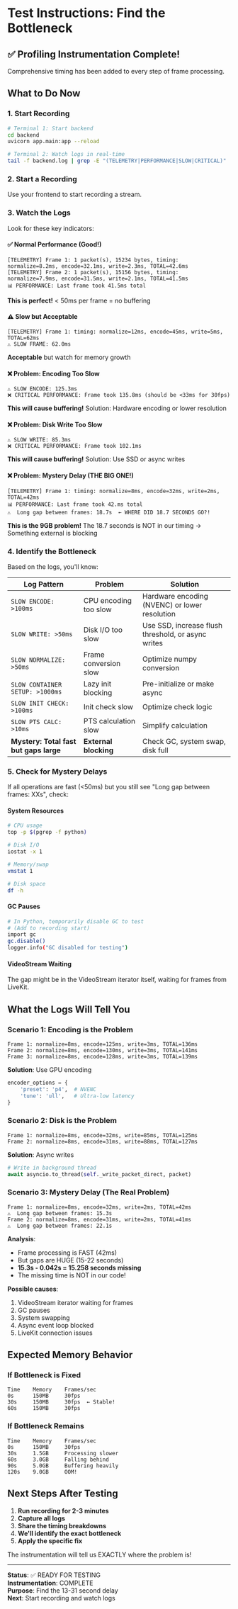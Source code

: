 # Test Instructions: Find the Bottleneck

## ✅ Profiling Instrumentation Complete!

Comprehensive timing has been added to every step of frame processing.

## What to Do Now

### 1. Start Recording

```bash
# Terminal 1: Start backend
cd backend
uvicorn app.main:app --reload

# Terminal 2: Watch logs in real-time
tail -f backend.log | grep -E "(TELEMETRY|PERFORMANCE|SLOW|CRITICAL)"
```

### 2. Start a Recording

Use your frontend to start recording a stream.

### 3. Watch the Logs

Look for these key indicators:

#### ✅ Normal Performance (Good!)
```
[TELEMETRY] Frame 1: 1 packet(s), 15234 bytes, timing: normalize=8.2ms, encode=32.1ms, write=2.3ms, TOTAL=42.6ms
[TELEMETRY] Frame 2: 1 packet(s), 15156 bytes, timing: normalize=7.9ms, encode=31.5ms, write=2.1ms, TOTAL=41.5ms
📊 PERFORMANCE: Last frame took 41.5ms total
```

**This is perfect!** < 50ms per frame = no buffering

#### ⚠️ Slow but Acceptable
```
[TELEMETRY] Frame 1: timing: normalize=12ms, encode=45ms, write=5ms, TOTAL=62ms
⚠️ SLOW FRAME: 62.0ms
```

**Acceptable** but watch for memory growth

#### ❌ Problem: Encoding Too Slow
```
⚠️ SLOW ENCODE: 125.3ms
❌ CRITICAL PERFORMANCE: Frame took 135.8ms (should be <33ms for 30fps)
```

**This will cause buffering!** Solution: Hardware encoding or lower resolution

#### ❌ Problem: Disk Write Too Slow
```
⚠️ SLOW WRITE: 85.3ms
❌ CRITICAL PERFORMANCE: Frame took 102.1ms
```

**This will cause buffering!** Solution: Use SSD or async writes

#### ❌ Problem: Mystery Delay (THE BIG ONE!)
```
[TELEMETRY] Frame 1: timing: normalize=8ms, encode=32ms, write=2ms, TOTAL=42ms
📊 PERFORMANCE: Last frame took 42.ms total
⚠️  Long gap between frames: 18.7s  ← WHERE DID 18.7 SECONDS GO?!
```

**This is the 9GB problem!** The 18.7 seconds is NOT in our timing → Something external is blocking

### 4. Identify the Bottleneck

Based on the logs, you'll know:

| Log Pattern | Problem | Solution |
|-------------|---------|----------|
| `SLOW ENCODE: >100ms` | CPU encoding too slow | Hardware encoding (NVENC) or lower resolution |
| `SLOW WRITE: >50ms` | Disk I/O too slow | Use SSD, increase flush threshold, or async writes |
| `SLOW NORMALIZE: >50ms` | Frame conversion slow | Optimize numpy conversion |
| `SLOW CONTAINER SETUP: >1000ms` | Lazy init blocking | Pre-initialize or make async |
| `SLOW INIT CHECK: >100ms` | Init check slow | Optimize check logic |
| `SLOW PTS CALC: >10ms` | PTS calculation slow | Simplify calculation |
| **Mystery: Total fast but gaps large** | **External blocking** | Check GC, system swap, disk full |

### 5. Check for Mystery Delays

If all operations are fast (<50ms) but you still see "Long gap between frames: XXs", check:

#### System Resources
```bash
# CPU usage
top -p $(pgrep -f python)

# Disk I/O
iostat -x 1

# Memory/swap
vmstat 1

# Disk space
df -h
```

#### GC Pauses
```bash
# In Python, temporarily disable GC to test
# (Add to recording start)
import gc
gc.disable()
logger.info("GC disabled for testing")
```

#### VideoStream Waiting
The gap might be in the VideoStream iterator itself, waiting for frames from LiveKit.

## What the Logs Will Tell You

### Scenario 1: Encoding is the Problem
```
Frame 1: normalize=8ms, encode=125ms, write=3ms, TOTAL=136ms
Frame 2: normalize=8ms, encode=130ms, write=3ms, TOTAL=141ms
Frame 3: normalize=8ms, encode=128ms, write=3ms, TOTAL=139ms
```

**Solution**: Use GPU encoding
```python
encoder_options = {
    'preset': 'p4',  # NVENC
    'tune': 'ull',   # Ultra-low latency
}
```

### Scenario 2: Disk is the Problem
```
Frame 1: normalize=8ms, encode=32ms, write=85ms, TOTAL=125ms
Frame 2: normalize=8ms, encode=31ms, write=88ms, TOTAL=127ms
```

**Solution**: Async writes
```python
# Write in background thread
await asyncio.to_thread(self._write_packet_direct, packet)
```

### Scenario 3: Mystery Delay (The Real Problem)
```
Frame 1: normalize=8ms, encode=32ms, write=2ms, TOTAL=42ms
⚠️  Long gap between frames: 15.3s
Frame 2: normalize=8ms, encode=31ms, write=2ms, TOTAL=41ms
⚠️  Long gap between frames: 22.1s
```

**Analysis**:
- Frame processing is FAST (42ms)
- But gaps are HUGE (15-22 seconds)
- **15.3s - 0.042s = 15.258 seconds missing**
- The missing time is NOT in our code!

**Possible causes**:
1. VideoStream iterator waiting for frames
2. GC pauses
3. System swapping
4. Async event loop blocked
5. LiveKit connection issues

## Expected Memory Behavior

### If Bottleneck is Fixed
```
Time    Memory    Frames/sec
0s      150MB     30fps
30s     150MB     30fps  ← Stable!
60s     150MB     30fps
```

### If Bottleneck Remains
```
Time    Memory    Frames/sec
0s      150MB     30fps
30s     1.5GB     Processing slower
60s     3.0GB     Falling behind
90s     5.0GB     Buffering heavily
120s    9.0GB     OOM!
```

## Next Steps After Testing

1. **Run recording for 2-3 minutes**
2. **Capture all logs**
3. **Share the timing breakdowns**
4. **We'll identify the exact bottleneck**
5. **Apply the specific fix**

The instrumentation will tell us EXACTLY where the problem is!

---

**Status**: ✅ READY FOR TESTING  
**Instrumentation**: COMPLETE  
**Purpose**: Find the 13-31 second delay  
**Next**: Start recording and watch logs

